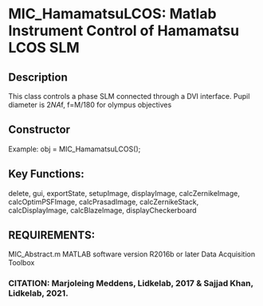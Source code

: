 # MIC_HamamatsuLCOS: Matlab Instrument Control of Hamamatsu LCOS SLM

## Description
This class controls a phase SLM connected through a DVI interface.
Pupil diameter is 2*NA*f, f=M/180 for olympus objectives

## Constructor
Example: obj = MIC_HamamatsuLCOS();

## Key Functions:
delete, gui, exportState, setupImage, displayImage,
calcZernikeImage, calcOptimPSFImage, calcPrasadImage,
calcZernikeStack, calcDisplayImage, calcBlazeImage,
displayCheckerboard

## REQUIREMENTS:
MIC_Abstract.m
MATLAB software version R2016b or later
Data Acquisition Toolbox

### CITATION: Marjoleing Meddens, Lidkelab, 2017 & Sajjad Khan, Lidkelab, 2021.

